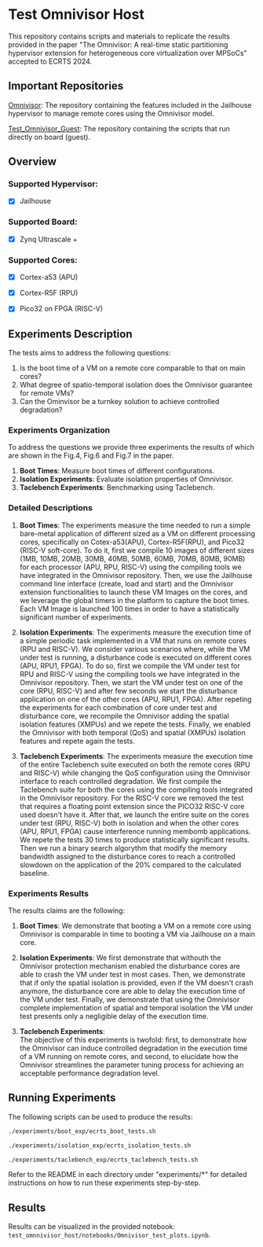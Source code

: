 # **Test Omnivisor Host**

This repository contains scripts and materials to replicate the results provided in the paper "The Omnivisor: A real-time static partitioning hypervisor extension for heterogeneous core virtualization over MPSoCs" accepted to ECRTS 2024.

## Important Repositories
[Omnivisor](https://github.com/DanieleOttaviano/jailhouse): The repository containing the features included in the Jailhouse hypervisor to manage remote cores using the Omnivisor model.

[Test_Omnivisor_Guest](https://github.com/DanieleOttaviano/test_omnivisor_guest): The repository containing the scripts that run directly on board (guest).

## Overview

### Supported Hypervisor:
- [x] Jailhouse

### Supported Board:
- [x] Zynq Ultrascale +

### Supported Cores:
- [x] Cortex-a53 (APU)
- [x] Cortex-R5F (RPU)
- [x] Pico32 on FPGA (RISC-V)


## Experiments Description
The tests aims to address the following questions:
1. Is the boot time of a VM on a remote core comparable to that on main cores?
2. What degree of spatio-temporal isolation does the Omnivisor guarantee for remote VMs?
3. Can the Ominvisor be a turnkey solution to achieve controlled degradation?

### Experiments Organization
To address the questions we provide three experiments the results of which are shown in the Fig.4, Fig.6 and Fig.7 in the paper.
1. **Boot Times**: Measure boot times of different configurations.
2. **Isolation Experiments**: Evaluate isolation properties of Omnivisor.
3. **Taclebench Experiments**: Benchmarking using Taclebench.

### Detailed Descriptions
1. **Boot Times**: 
The experiments measure the time needed to run a simple bare-metal application of different sized as a VM on different processing cores, specifically on Cotex-a53(APU), Cortex-R5F(RPU), and Pico32 (RISC-V soft-core). 
To do it, first we compile 10 images of different sizes (1MB, 10MB, 20MB, 30MB, 40MB, 50MB, 60MB, 70MB, 80MB, 90MB) for each processor (APU, RPU, RISC-V) using the compiling tools we have integrated in the Omnivisor repository.
Then, we use the Jailhouse command line interface (create, load and start) and the Omnivisor extension functionalities to launch these VM Images on the cores, and we leverage the global timers in the platform to capture the boot times. Each VM Image is launched 100 times in order to have a statistically significant number of experiments.

2. **Isolation Experiments**: 
The experiments measure the execution time of a simple periodic task implemented in a VM that runs on remote cores (RPU and RISC-V). We consider various scenarios where, while the VM under test is running, a disturbance code is executed on different cores (APU, RPU1, FPGA). To do so, first we compile the VM under test for RPU and RISC-V using the compiling tools we have integrated in the Omnivisor repository. Then, we start the VM under test on one of the core (RPU, RISC-V) and after few seconds we start the disturbance application on one of the other cores (APU, RPU1, FPGA). After repeting the experiments for each combination of core under test and disturbance core, we recompile the Omnivisor adding the spatial isolation features (XMPUs) and we repete the tests. Finally, we enabled the Omnivisor with both temporal (QoS) and spatial (XMPUs) isolation features and repete again the tests.

3. **Taclebench Experiments**: 
The experiments measure the execution time of the entire Taclebench suite executed on both the remote cores (RPU and RISC-V) while changing the QoS configuration using the Omnivisor interface to reach controlled degradation.
We first compile the Taclebench suite for both the cores using the compiling tools integrated in the Omnivisor repository. For the RISC-V core we removed the test that requires a floating point extension since the PICO32 RISC-V core used doesn't have it.
After that, we launch the entire suite on the cores under test (RPU, RISC-V) both in isolation and when the other cores (APU, RPU1, FPGA) cause interference running membomb applications. We repete the tests 30 times to produce statistically significant results. Then we run a binary search algorythm that modify the memory bandwidth assigned to the disturbance cores to reach a controlled slowdown on the application of the 20% compared to the calculated baseline.


### Experiments Results
The results claims are the following:

1. **Boot Times**: We demonstrate that booting a VM on a remote core using Omnivisor is comparable in time to booting a VM via Jailhouse on a main core.

2. **Isolation Experiments**: We first demonstrate that withouth the Omnivisor protection mechanism enabled the disturbance cores are able to crash the VM under test in most cases. Then, we demonstrate that if only the spatial isolation is provided, even if the VM doesn't crash anymore, the disturbance core are able to delay the execution time of the VM under test. Finally, we demonstrate that using the Omnivisor complete implementation of spatial and temporal isolation the VM under test presents only a negligible delay of the execution time.

3. **Taclebench Experiments**:  
The objective of this experiments is twofold: first, to demonstrate how the Omnivisor can induce controlled degradation in the execution time of a VM running on remote cores, and second, to elucidate how the Omnivisor streamlines the parameter tuning process for achieving an acceptable performance degradation level.

## Running Experiments

The following scripts can be used to produce the results: 

```bash
./experiments/boot_exp/ecrts_boot_tests.sh
```

```bash
./experiments/isolation_exp/ecrts_isolation_tests.sh
```

```bash
./experiments/taclebench_exp/ecrts_taclebench_tests.sh
```

Refer to the README in each directory under "experiments/*" for detailed instructions on how to run these experiments step-by-step.

## Results

Results can be visualized in the provided notebook: `test_omnnivisor_host/notebooks/Omnivisor_test_plots.ipynb`.
